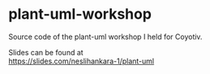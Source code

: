 # plant-uml-workshop
Source code of the plant-uml workshop I held for Coyotiv.

Slides can be found at <br />
https://slides.com/neslihankara-1/plant-uml